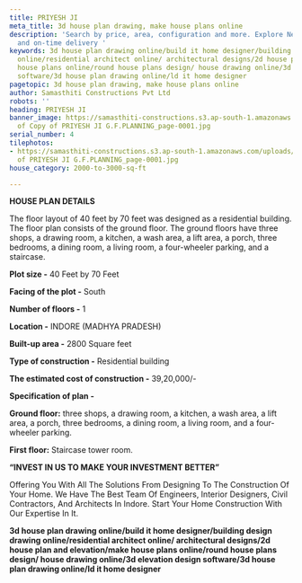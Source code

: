 ```yaml
---
title: PRIYESH JI
meta_title: 3d house plan drawing, make house plans online
description: 'Search by price, area, configuration and more. ‎Explore New Projects,  quality
  and on-time delivery '
keywords: 3d house plan drawing online/build it home designer/building design drawing
  online/residential architect online/ architectural designs/2d house plan and elevation/make
  house plans online/round house plans design/ house drawing online/3d elevation design
  software/3d house plan drawing online/ld it home designer
pagetopic: 3d house plan drawing, make house plans online
author: Samasthiti Constructions Pvt Ltd
robots: ''
heading: PRIYESH JI
banner_image: https://samasthiti-constructions.s3.ap-south-1.amazonaws.com/uploads/Copy
  of Copy of PRIYESH JI G.F.PLANNING_page-0001.jpg
serial_number: 4
tilephotos:
- https://samasthiti-constructions.s3.ap-south-1.amazonaws.com/uploads/Copy of Copy
  of PRIYESH JI G.F.PLANNING_page-0001.jpg
house_category: 2000-to-3000-sq-ft

---
```

**HOUSE PLAN DETAILS**

The floor layout of 40 feet by 70 feet was designed as a residential building. The floor plan consists of the ground floor. The ground floors have three shops, a drawing room, a kitchen, a wash area, a lift area, a porch, three bedrooms, a dining room, a living room, a four-wheeler parking, and a staircase.

**Plot size -** 40 Feet by 70 Feet

**Facing of the plot -** South

**Number of floors -** 1

**Location -** INDORE (MADHYA PRADESH)

**Built-up area -** 2800 Square feet

**Type of construction -** Residential building

**The estimated cost of construction -** 39,20,000/-

**Specification of plan -**

**Ground floor:** three shops, a drawing room, a kitchen, a wash area, a lift area, a porch, three bedrooms, a dining room, a living room, and a four-wheeler parking.

**First floor:** Staircase tower room.

**“INVEST IN US TO MAKE YOUR INVESTMENT BETTER”**

Offering You With All The Solutions From Designing To The Construction Of Your Home. We Have The Best Team Of Engineers, Interior Designers, Civil Contractors, And Architects In Indore. Start Your Home Construction With Our Expertise In It.

**3d house plan drawing online/build it home designer/building design drawing online/residential architect online/ architectural designs/2d house plan and elevation/make house plans online/round house plans design/ house drawing online/3d elevation design software/3d house plan drawing online/ld it home designer**